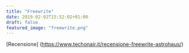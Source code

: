 ```yaml
---
title: "Freewrite"
date: 2019-02-02T15:52:02+01:00
draft: false
featured_image: "freewrite.png"
---
```


[Recensione] (https://www.techonair.it/recensione-freewrite-astrohaus/)